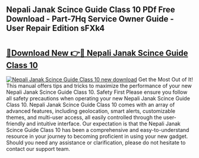 ## Nepali Janak Scince Guide Class 10 PDf Free Download - Part-7Hq Service Owner Guide - User Repair Edition sFXk4

# <h2><a href="http://bc91566.oget.top/?id=Nepali+Janak+Scince+Guide+Class+10">🔗Download New 👉🔴 Nepali Janak Scince Guide Class 10</a></h2>

[![Nepali Janak Scince Guide Class 10 new download](https://i.imgur.com/5g1atiW.png)](http://bc91566.oget.top/?id=Nepali+Janak+Scince+Guide+Class+10)
Get the Most Out of It! This manual offers tips and tricks to maximize the performance of your new Nepali Janak Scince Guide Class 10. Safety First Please ensure you follow all safety precautions when operating your new Nepali Janak Scince Guide Class 10. Nepali Janak Scince Guide Class 10 comes with an array of advanced features, including geolocation, smart alerts, customizable themes, and multi-user access, all easily controlled through the user-friendly and intuitive interface. Our expectation is that the Nepali Janak Scince Guide Class 10 has been a comprehensive and easy-to-understand resource in your journey to becoming proficient in using your new gadget. Should you need any assistance or clarification, please do not hesitate to contact our support team.
